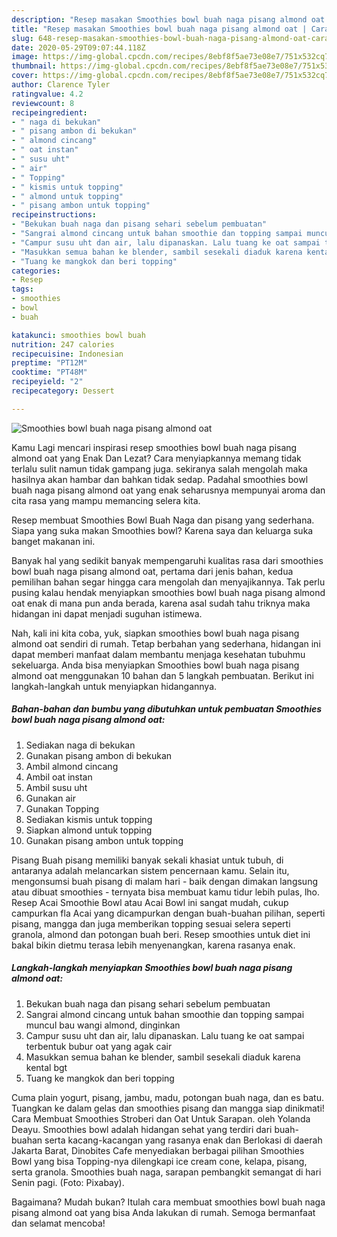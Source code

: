 ```yaml
---
description: "Resep masakan Smoothies bowl buah naga pisang almond oat | Cara Bikin Smoothies bowl buah naga pisang almond oat Yang Sedap"
title: "Resep masakan Smoothies bowl buah naga pisang almond oat | Cara Bikin Smoothies bowl buah naga pisang almond oat Yang Sedap"
slug: 648-resep-masakan-smoothies-bowl-buah-naga-pisang-almond-oat-cara-bikin-smoothies-bowl-buah-naga-pisang-almond-oat-yang-sedap
date: 2020-05-29T09:07:44.118Z
image: https://img-global.cpcdn.com/recipes/8ebf8f5ae73e08e7/751x532cq70/smoothies-bowl-buah-naga-pisang-almond-oat-foto-resep-utama.jpg
thumbnail: https://img-global.cpcdn.com/recipes/8ebf8f5ae73e08e7/751x532cq70/smoothies-bowl-buah-naga-pisang-almond-oat-foto-resep-utama.jpg
cover: https://img-global.cpcdn.com/recipes/8ebf8f5ae73e08e7/751x532cq70/smoothies-bowl-buah-naga-pisang-almond-oat-foto-resep-utama.jpg
author: Clarence Tyler
ratingvalue: 4.2
reviewcount: 8
recipeingredient:
- " naga di bekukan"
- " pisang ambon di bekukan"
- " almond cincang"
- " oat instan"
- " susu uht"
- " air"
- " Topping"
- " kismis untuk topping"
- " almond untuk topping"
- " pisang ambon untuk topping"
recipeinstructions:
- "Bekukan buah naga dan pisang sehari sebelum pembuatan"
- "Sangrai almond cincang untuk bahan smoothie dan topping sampai muncul bau wangi almond, dinginkan"
- "Campur susu uht dan air, lalu dipanaskan. Lalu tuang ke oat sampai terbentuk bubur oat yang agak cair"
- "Masukkan semua bahan ke blender, sambil sesekali diaduk karena kental bgt"
- "Tuang ke mangkok dan beri topping"
categories:
- Resep
tags:
- smoothies
- bowl
- buah

katakunci: smoothies bowl buah 
nutrition: 247 calories
recipecuisine: Indonesian
preptime: "PT12M"
cooktime: "PT48M"
recipeyield: "2"
recipecategory: Dessert

---
```



![Smoothies bowl buah naga pisang almond oat](https://img-global.cpcdn.com/recipes/8ebf8f5ae73e08e7/751x532cq70/smoothies-bowl-buah-naga-pisang-almond-oat-foto-resep-utama.jpg)

Kamu Lagi mencari inspirasi resep smoothies bowl buah naga pisang almond oat yang Enak Dan Lezat? Cara menyiapkannya memang tidak terlalu sulit namun tidak gampang juga. sekiranya salah mengolah maka hasilnya akan hambar dan bahkan tidak sedap. Padahal smoothies bowl buah naga pisang almond oat yang enak seharusnya mempunyai aroma dan cita rasa yang mampu memancing selera kita.

Resep membuat Smoothies Bowl Buah Naga dan pisang yang sederhana. Siapa yang suka makan Smoothies bowl? Karena saya dan keluarga suka banget makanan ini.

Banyak hal yang sedikit banyak mempengaruhi kualitas rasa dari smoothies bowl buah naga pisang almond oat, pertama dari jenis bahan, kedua pemilihan bahan segar hingga cara mengolah dan menyajikannya. Tak perlu pusing kalau hendak menyiapkan smoothies bowl buah naga pisang almond oat enak di mana pun anda berada, karena asal sudah tahu triknya maka hidangan ini dapat menjadi suguhan istimewa.


Nah, kali ini kita coba, yuk, siapkan smoothies bowl buah naga pisang almond oat sendiri di rumah. Tetap berbahan yang sederhana, hidangan ini dapat memberi manfaat dalam membantu menjaga kesehatan tubuhmu sekeluarga. Anda bisa menyiapkan Smoothies bowl buah naga pisang almond oat menggunakan 10 bahan dan 5 langkah pembuatan. Berikut ini langkah-langkah untuk menyiapkan hidangannya.

<!--inarticleads1-->

##### Bahan-bahan dan bumbu yang dibutuhkan untuk pembuatan Smoothies bowl buah naga pisang almond oat:

1. Sediakan  naga di bekukan
1. Gunakan  pisang ambon di bekukan
1. Ambil  almond cincang
1. Ambil  oat instan
1. Ambil  susu uht
1. Gunakan  air
1. Gunakan  Topping
1. Sediakan  kismis untuk topping
1. Siapkan  almond untuk topping
1. Gunakan  pisang ambon untuk topping


Pisang Buah pisang memiliki banyak sekali khasiat untuk tubuh, di antaranya adalah melancarkan sistem pencernaan kamu. Selain itu, mengonsumsi buah pisang di malam hari - baik dengan dimakan langsung atau dibuat smoothies - ternyata bisa membuat kamu tidur lebih pulas, lho. Resep Acai Smoothie Bowl atau Acai Bowl ini sangat mudah, cukup campurkan fla Acai yang dicampurkan dengan buah-buahan pilihan, seperti pisang, mangga dan juga memberikan topping sesuai selera seperti granola, almond dan potongan buah beri. Resep smoothies untuk diet ini bakal bikin dietmu terasa lebih menyenangkan, karena rasanya enak. 

<!--inarticleads2-->

##### Langkah-langkah menyiapkan Smoothies bowl buah naga pisang almond oat:

1. Bekukan buah naga dan pisang sehari sebelum pembuatan
1. Sangrai almond cincang untuk bahan smoothie dan topping sampai muncul bau wangi almond, dinginkan
1. Campur susu uht dan air, lalu dipanaskan. Lalu tuang ke oat sampai terbentuk bubur oat yang agak cair
1. Masukkan semua bahan ke blender, sambil sesekali diaduk karena kental bgt
1. Tuang ke mangkok dan beri topping


Cuma plain yogurt, pisang, jambu, madu, potongan buah naga, dan es batu. Tuangkan ke dalam gelas dan smoothies pisang dan mangga siap dinikmati! Cara Membuat Smoothies Stroberi dan Oat Untuk Sarapan. oleh Yolanda Deayu. Smoothies bowl adalah hidangan sehat yang terdiri dari buah-buahan serta kacang-kacangan yang rasanya enak dan Berlokasi di daerah Jakarta Barat, Dinobites Cafe menyediakan berbagai pilihan Smoothies Bowl yang bisa Topping-nya dilengkapi ice cream cone, kelapa, pisang, serta granola. Smoothies buah naga, sarapan pembangkit semangat di hari Senin pagi. (Foto: Pixabay). 

Bagaimana? Mudah bukan? Itulah cara membuat smoothies bowl buah naga pisang almond oat yang bisa Anda lakukan di rumah. Semoga bermanfaat dan selamat mencoba!
